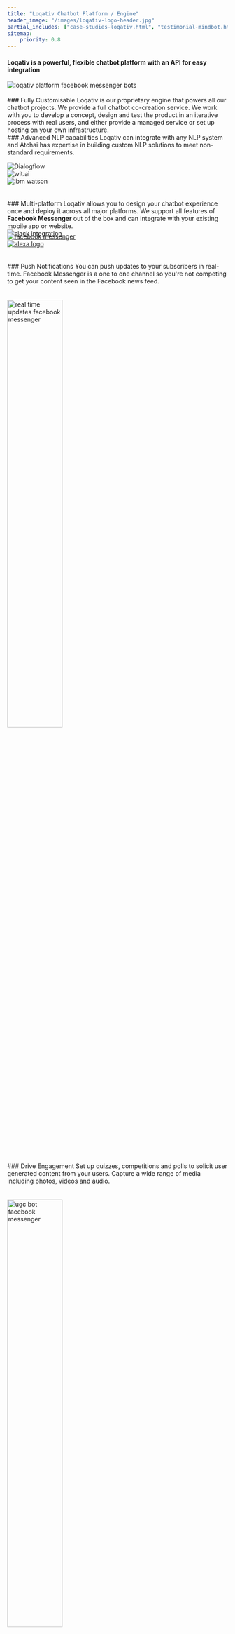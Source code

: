 ```yaml
---
title: "Loqativ Chatbot Platform / Engine"
header_image: "/images/loqativ-logo-header.jpg"
partial_includes: ["case-studies-loqativ.html", "testimonial-mindbot.html"]
sitemap:
    priority: 0.8
---
```


<h4>Loqativ is a powerful, flexible chatbot platform with an API for easy integration</h3>
<div class="header-graphic">
    <img src="/img/loqativ-platform-graphic.svg" alt="loqativ platform facebook messenger bots">
</div>

<br>
### Fully Customisable
Loqativ is our proprietary engine that powers all our chatbot projects. We provide a full chatbot co-creation service. We work with you to develop a concept, design and test the product in an iterative process with real users, and either provide a managed service or set up hosting on your own infrastructure.

<br>
###  Advanced NLP capabilities
Loqativ can integrate with any NLP system and Atchai has expertise in building custom NLP solutions to meet non-standard requirements.

<div class="container-fluid img-form" style="margin-top:15px">
    <div class="row logo-container">
        <div class="col-md-2 circle"><img src="/img/dialogflow-black.svg" alt="Dialogflow"></div>
        <div class="col-md-2 circle"><img src="/img/wit.ai-black.svg" alt="wit.ai"></div>
        <div class="col-md-2 circle"><img src="/img/ibm_watson_logo-black.png" alt="ibm watson"></div>
    </div>
</div>

<br>
<br>
### Multi-platform
Loqativ allows you to design your chatbot experience once and deploy it across all major platforms.  We support all features of <strong>Facebook Messenger</strong> out of the box and can integrate with your existing mobile app or website.

<div class="container-fluid img-form">
    <div class="row logo-container">
        <div class="col-md-3 logo"><a href="https://slack.com/" target="_blank"><img src="/img/slack-black.svg" alt="slack integration"></a></div>
        <div class="col-md-2 logo circle"><a href="https://en-gb.messenger.com/" target="_blank"><img src="/img/facebook-messenger-black.svg" alt="facebook messenger" style="margin-top:-10px"></a></div>
        <div class="col-md-4 logo larger"><a href="https://en.wikipedia.org/wiki/Amazon_Alexa" target="_blank"><img src="/img/alexa-logo-black.png" alt="alexa logo"></a></div>
    </div>
</div>

<br>
<br>
### Push Notifications
You can push updates to your subscribers in real-time. Facebook Messenger is a one to one channel so you're not competing to get your content seen in the Facebook news feed.
<br>
<br>
<br>
<div class="header-image-container">
    <img class="header-image" src="/images/daily-planet-push.png" alt="real time updates facebook messenger" style="width:50%">
</div>

<br>
### Drive Engagement
Set up quizzes, competitions and polls to solicit user generated content from your users.  Capture a wide range of media including photos, videos and audio.
<br>
<br>
<br>
<div class="header-image-container">
    <img src="/images/daily-planet-ugc.png" alt="ugc bot facebook messenger" style="width:50%">
</div>

<br>
### Analytics
We'll set up real-time analytics with the market leading bot analytics products.  You'll be able to see every interaction with your bot along with aggregate statistics on usage and custom KPIs.
<br>
<br>
<br>
<div class="header-image-container">
    <img src="/images/lastseen-engagement.png" style="width:100%">
<div class="header-image-container">

<br>
### No Management Overhead
You don't want to manage any more systems so we can seamlessly integrate with your existing CMS or CRM.  This allows you to update content in the bot easily with no additional overhead.

<br>
### Tried and Tested
Used by everyone from UK Government to Fortune 500 FMCG and media brands, our bots have passed the most stringent security tests and we can ensure you are GDPR compliant.  Our bots are blazingly fast as Loqativ is build with Node.js and deployed on cloud infrastructure using Docker container management.

<br>
<br>

<!-- Begin MailChimp Signup Form -->
<link href="//cdn-images.mailchimp.com/embedcode/horizontal-slim-10_7.css" rel="stylesheet" type="text/css">
<style type="text/css">
	#mc_embed_signup{background:#fff; clear:left; color:#198cdd; font:21px Raleway-SemiBold,sans-serif; width:100%;}
	/* Add your own MailChimp form style overrides in your site stylesheet or in this style block.
	   We recommend moving this block and the preceding CSS link to the HEAD of your HTML file. */
</style>
<div id="mc_embed_signup">
<form action="//atchai.us5.list-manage.com/subscribe/post?u=d903a2d8b6d33449b89725c99&amp;id=ba8c376080" method="post" id="mc-embedded-subscribe-form" name="mc-embedded-subscribe-form" class="validate" target="_blank" novalidate>
    <div id="mc_embed_signup_scroll">
	<label for="mce-EMAIL" style="font-size:21px">Subscribe for monthly updates</label>
	<input type="email" value="" name="EMAIL" class="email" id="mce-EMAIL" placeholder="email address" required>
    <!-- real people should not fill this in and expect good things - do not remove this or risk form bot signups-->
    <div style="position: absolute; left: -5000px;" aria-hidden="true"><input type="text" name="b_d903a2d8b6d33449b89725c99_ba8c376080" tabindex="-1" value=""></div>
    <div class="clear"><input type="submit" value="Subscribe" name="subscribe" id="mc-embedded-subscribe" class="button"></div>
    </div>
</form>
</div>

<!--End mc_embed_signup-->

<br><br>

#### <strong>From our blog</strong>

#### [How to run a successful chatbot project](/blog/2016-09-02-successful-chatbot-project)
